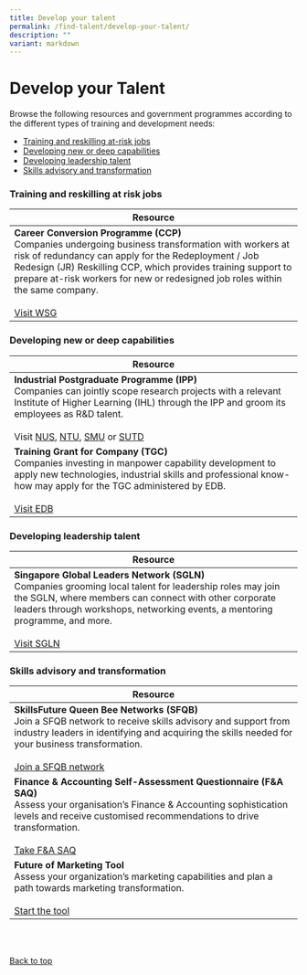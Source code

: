 ```yaml
---
title: Develop your talent
permalink: /find-talent/develop-your-talent/
description: ""
variant: markdown
---
```

# Develop your Talent

Browse the following resources and government programmes according to the different types of training and development needs: 
* [Training and reskilling at-risk jobs](#training-and-reskilling-at-risk-jobs)
* [Developing new or deep capabilities](#developing-new-or-deep-capabilities)
* [Developing leadership talent](#developing-leadership-talent)
* [Skills advisory and transformation](#skills-advisory-and-transformation)


### Training and reskilling at risk jobs

| Resource | 
| -------- | 
| **Career Conversion Programme (CCP)**<br>Companies undergoing business transformation with workers at risk of redundancy can apply for the Redeployment / Job Redesign (JR) Reskilling CCP, which provides training support to prepare at-risk workers for new or redesigned job roles within the same company. <br><br> <a target="_blank" href="https://www.wsg.gov.sg/home/employers-industry-partners/workforce-development-job-redesign/career-conversion-programmes-employers">Visit WSG</a><br>|


### Developing new or deep capabilities 

| Resource | 
| -------- | 
| **Industrial Postgraduate Programme (IPP)**<br>Companies can jointly scope research projects with a relevant Institute of Higher Learning (IHL) through the IPP and groom its employees as R&amp;D talent.<br><br> Visit <a target="_blank" href="https://cde.nus.edu.sg/graduate/graduate-programmes-by-research/phd-master-of-engineering-industrial-postgraduate-programme/">NUS</a>, <a target="_blank" href="https://www.ntu.edu.sg/graduate-college/admissions/programme/industrial-postgraduate-programme-(ipp)">NTU</a>, <a target="_blank" href="https://graduatestudies.smu.edu.sg/phd/industrial-postgraduate-programme">SMU</a> or <a target="_blank" href="https://www.sutd.edu.sg/Admissions/Graduate/Industrial-Programmes/EDB-IPP">SUTD</a><br>|
|**Training Grant for Company (TGC)**<br>Companies investing in manpower capability development to apply new technologies, industrial skills and professional know-how may apply for the TGC administered by EDB.<br><br><a target="_blank" href="https://www.edb.gov.sg/en/how-we-help/incentives-and-schemes.html">Visit EDB</a>|


### Developing leadership talent

| Resource | 
| -------- | 
| **Singapore Global Leaders Network (SGLN)**<br>Companies grooming local talent for leadership roles may join the SGLN, where members can connect with other corporate leaders through workshops, networking events, a mentoring programme, and more.<br><br><a target="_blank" href="https://www.sgln.hcli.org/">Visit SGLN</a> | 




### Skills advisory and transformation

| Resource | 
| -------- | 
| **SkillsFuture Queen Bee Networks (SFQB)**<br>Join a SFQB network to receive skills advisory and support from industry leaders in identifying and acquiring the skills needed for your business transformation.<br><br> <a target="_blank" href="https://www.gobusiness.gov.sg/enterprisejobskills/programmes-and-initiatives/upgrade-skills/skillsfuture-queen-bee-networks/">Join a SFQB network</a><br>|
|**Finance &amp; Accounting Self-Assessment Questionnaire (F&amp;A SAQ)**<br>Assess your organisation’s Finance &amp; Accounting sophistication levels and receive customised recommendations to drive transformation.<br><br><a target="_blank" href="https://fa-saq.edb.gov.sg/corporate">Take F&amp;A SAQ</a>|
|**Future of Marketing Tool**<br>Assess your organization’s marketing capabilities and plan a path towards marketing transformation.<br><br><a target="_blank" href="https://www.edb.gov.sg/en/future-of-marketing-tool.html">Start the tool</a>|

<br>
<br>

[Back to top](#develop-your-talent)